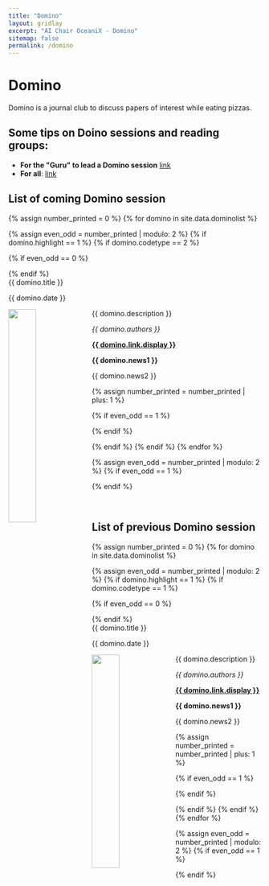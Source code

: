 ```yaml
---
title: "Domino"
layout: gridlay
excerpt: "AI Chair OceaniX - Domino"
sitemap: false
permalink: /domino
---
```


# Domino

Domino is a journal club to discuss papers of interest while eating pizzas.
<!--**Zoom conference for session on Nov. 25**: [link](https://zoom.us/j/94354512890?pwd=cHNCMlVISVRnZjFuN29TV2d2a1R3UT09)-->

## Some tips on Doino sessions and reading groups: 
- **For the "Guru" to lead a Domino session** [link](http://muratbuffalo.blogspot.fr/2015/05/how-to-run-effective-paper-reading.html)
- **For all**: [link](http://muratbuffalo.blogspot.fr/2013/07/how-i-read-research-paper.html)

## List of coming Domino session

{% assign number_printed = 0 %}
{% for domino in site.data.dominolist %}

{% assign even_odd = number_printed | modulo: 2 %}
{% if domino.highlight == 1 %}
{% if domino.codetype == 2 %}

{% if even_odd == 0 %}
<div class="row">
{% endif %}

<div class="col-sm-6 clearfix">
 <div class="well">
  <pubtit>{{ domino.title }}</pubtit>
  <p>{{ domino.date }} <br> </p>
  <img src="{{ site.url }}{{ site.baseurl }}/images/domino_pic/{{ domino.image }}" class="img-responsive" width="33%" style="float: left" />
  <p>{{ domino.description }}</p>
  <p><em>{{ domino.authors }}</em></p>
  <p><strong><a href="{{ domino.link.url }}">{{ domino.link.display }}</a></strong></p>
  <p class="text-danger"><strong> {{ domino.news1 }}</strong></p>
  <p> {{ domino.news2 }}</p>
 </div>
</div>

{% assign number_printed = number_printed | plus: 1 %}

{% if even_odd == 1 %}
</div>
{% endif %}

{% endif %}
{% endif %}
{% endfor %}

{% assign even_odd = number_printed | modulo: 2 %}
{% if even_odd == 1 %}
</div>
{% endif %}

<p> &nbsp; </p>


## List of previous Domino session

{% assign number_printed = 0 %}
{% for domino in site.data.dominolist %}

{% assign even_odd = number_printed | modulo: 2 %}
{% if domino.highlight == 1 %}
{% if domino.codetype == 1 %}

{% if even_odd == 0 %}
<div class="row">
{% endif %}

<div class="col-sm-6 clearfix">
 <div class="well">
  <pubtit>{{ domino.title }}</pubtit>
  <p>{{ domino.date }} <br></p>
  <img src="{{ site.url }}{{ site.baseurl }}/images/domino_pic/{{ domino.image }}" class="img-responsive" width="33%" style="float: left" />
  <p>{{ domino.description }}</p>
  <p><em>{{ domino.authors }}</em></p>
  <p><strong><a href="{{ domino.link.url }}">{{ domino.link.display }}</a></strong></p>
  <p class="text-danger"><strong> {{ domino.news1 }}</strong></p>
  <p> {{ domino.news2 }}</p>
 </div>
</div>

{% assign number_printed = number_printed | plus: 1 %}

{% if even_odd == 1 %}
</div>
{% endif %}

{% endif %}
{% endif %}
{% endfor %}

{% assign even_odd = number_printed | modulo: 2 %}
{% if even_odd == 1 %}
</div>
{% endif %}

